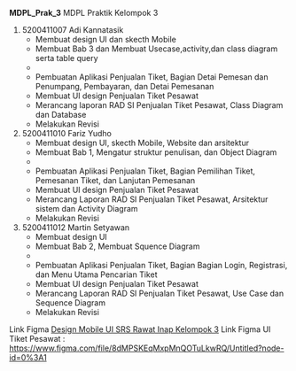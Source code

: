 **MDPL_Prak_3**
MDPL Praktik Kelompok 3

1. 5200411007 Adi Kannatasik 
    - Membuat design UI dan skecth Mobile
    - Membuat Bab 3 dan Membuat Usecase,activity,dan class diagram serta table query
    - 
    - Pembuatan Aplikasi Penjualan Tiket, Bagian Detai Pemesan dan Penumpang, Pembayaran, dan Detai Pemesanan
    - Membuat UI design Penjualan Tiket Pesawat
    - Merancang laporan RAD SI Penjualan Tiket Pesawat, Class Diagram dan Database
    - Melakukan Revisi
2. 5200411010 Fariz Yudho 
    - Membuat design UI, skecth Mobile, Website dan arsitektur 
    - Membuat Bab 1, Mengatur struktur penulisan, dan Object Diagram
    - 
    - Pembuatan Aplikasi Penjualan Tiket, Bagian Pemilihan Tiket, Pemesanan Tiket, dan Lanjutan Pemesanan
    - Membuat UI design Penjualan Tiket Pesawat
    - Merancang Laporan RAD SI Penjualan Tiket Pesawat, Arsitektur sistem dan Activity Diagram
    - Melakukan Revisi
3. 5200411012 Martin Setyawan 
    - Membuat design UI 
    - Membuat Bab 2, Membuat Squence Diagram
    - 
    - Pembuatan Aplikasi Penjualan Tiket, Bagian Bagian Login, Registrasi, dan Menu Utama Pencarian Tiket
    - Membuat UI design Penjualan Tiket Pesawat
    - Merancang Laporan RAD SI Penjualan Tiket Pesawat, Use Case dan Sequence Diagram
    - Melakukan Revisi

Link Figma [Design Mobile UI SRS Rawat Inap Kelompok 3](https://www.figma.com/file/ILykDzjBmlpKUpwEyUrfZ9/Untitled?node-id=26%3A321)
Link Figma UI Tiket Pesawat : https://www.figma.com/file/8dMPSKEqMxpMnQOTuLkwRQ/Untitled?node-id=0%3A1 

